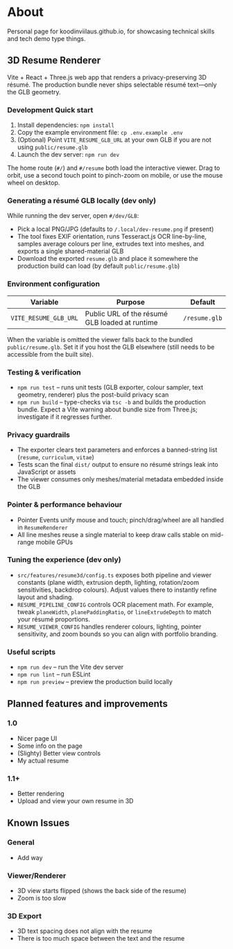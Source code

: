 # About

Personal page for koodinviilaus.github.io, for showcasing technical skills
and tech demo type things.

## 3D Resume Renderer

Vite + React + Three.js web app that renders a privacy-preserving 3D résumé. The production bundle never ships selectable résumé text—only the GLB geometry.

### Development Quick start

1. Install dependencies: `npm install`
2. Copy the example environment file: `cp .env.example .env`
3. (Optional) Point `VITE_RESUME_GLB_URL` at your own GLB if you are not using `public/resume.glb`
4. Launch the dev server: `npm run dev`

The home route (`#/`) and `#/resume` both load the interactive viewer. Drag to orbit, use a second touch point to pinch-zoom on mobile, or use the mouse wheel on desktop.

### Generating a résumé GLB locally (dev only)

While running the dev server, open `#/dev/GLB`:

- Pick a local PNG/JPG (defaults to `/.local/dev-resume.png` if present)
- The tool fixes EXIF orientation, runs Tesseract.js OCR line-by-line, samples average colours per line, extrudes text into meshes, and exports a single shared-material GLB
- Download the exported `resume.glb` and place it somewhere the production build can load (by default `public/resume.glb`)

### Environment configuration

| Variable              | Purpose                                        | Default       |
| --------------------- | ---------------------------------------------- | ------------- |
| `VITE_RESUME_GLB_URL` | Public URL of the résumé GLB loaded at runtime | `/resume.glb` |

When the variable is omitted the viewer falls back to the bundled `public/resume.glb`. Set it if you host the GLB elsewhere (still needs to be accessible from the built site).

### Testing & verification

- `npm run test` – runs unit tests (GLB exporter, colour sampler, text geometry, renderer) plus the post-build privacy scan
- `npm run build` – type-checks via `tsc -b` and builds the production bundle. Expect a Vite warning about bundle size from Three.js; investigate if it regresses further.

### Privacy guardrails

- The exporter clears text parameters and enforces a banned-string list (`resume`, `curriculum`, `vitae`)
- Tests scan the final `dist/` output to ensure no résumé strings leak into JavaScript or assets
- The viewer consumes only meshes/material metadata embedded inside the GLB

### Pointer & performance behaviour

- Pointer Events unify mouse and touch; pinch/drag/wheel are all handled in `ResumeRenderer`
- All line meshes reuse a single material to keep draw calls stable on mid-range mobile GPUs

### Tuning the experience (dev only)

- `src/features/resume3d/config.ts` exposes both pipeline and viewer constants (plane width, extrusion depth, lighting, rotation/zoom sensitivities, backdrop colours). Adjust values there to instantly refine layout and shading.
- `RESUME_PIPELINE_CONFIG` controls OCR placement math. For example, tweak `planeWidth`, `planePaddingRatio`, or `lineExtrudeDepth` to match your résumé proportions.
- `RESUME_VIEWER_CONFIG` handles renderer colours, lighting, pointer sensitivity, and zoom bounds so you can align with portfolio branding.

### Useful scripts

- `npm run dev` – run the Vite dev server
- `npm run lint` – run ESLint
- `npm run preview` – preview the production build locally

## Planned features and improvements

### 1.0

- Nicer page UI
- Some info on the page
- (Slighty) Better view controls
- My actual resume

### 1.1+

- Better rendering
- Upload and view your own resume in 3D

## Known Issues

<!-- FIXME -->

### General

- Add way

### Viewer/Renderer

- 3D view starts flipped (shows the back side of the resume)
- Zoom is too slow

### 3D Export

- 3D text spacing does not align with the resume
- There is too much space between the text and the resume
